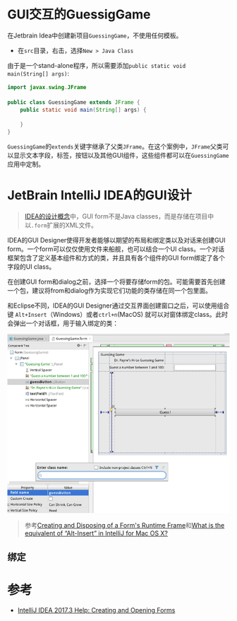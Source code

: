 # GUI交互的GuessigGame

在Jetbrain Idea中创建新项目`GuessingGame`，不使用任何模板。

* 在`src`目录，右击，选择`New > Java Class`

由于是一个stand-alone程序，所以需要添加`public static void main(String[] args)`:

```java
import javax.swing.JFrame

public class GuessingGame extends JFrame {
    public static void main(String[] args) {
        
    }
}
```

`GuessingGame`的`extends`关键字继承了父类`JFrame`。在这个案例中，`JFrame`父类可以显示文本字段，标签，按钮以及其他GUI组件，这些组件都可以在`GuessingGame`应用中定制。

# JetBrain IntelliJ IDEA的GUI设计

> [IDEA的设计概念](https://www.jetbrains.com/help/idea/gui-designer-basics.html)中，GUI form不是Java classes，而是存储在项目中以`.form`扩展的XML文件。

IDEA的GUI Designer使得开发者能够以期望的布局和绑定类以及对话来创建GUI form。一个form可以仅仅使用文件来船舰，也可以结合一个UI class。一个对话框架包含了定义基本组件和方式的类，并且具有各个组件的GUI form绑定了各个字段的UI class。

在创建GUI form和dialog之前，选择一个将要存储form的包。可能需要首先创建一个包，建议将from和dialog作为实现它们功能的类存储在同一个包里面。

和Eclipse不同，IDEA的GUI Designer通过交互界面创建窗口之后，可以使用组合键 `Alt+Insert`（Windows）或者`ctrl+n`(MacOS)  就可以对窗体绑定class。此时会弹出一个对话框，用于输入绑定的类：

![GUI对象绑定class](../../../img/develop/java/startup/ctrl_n_bonding_class.png)

> 参考[Creating and Disposing of a Form's Runtime Frame](https://www.jetbrains.com/help/idea/creating-and-disposing-of-a-form-s-runtime-frame.html)和[What is the equivalent of “Alt-Insert” in IntelliJ for Mac OS X?](https://stackoverflow.com/questions/12405564/what-is-the-equivalent-of-alt-insert-in-intellij-for-mac-os-x)

## 绑定

# 参考

* [IntelliJ IDEA 2017.3 Help: Creating and Opening Forms](https://www.jetbrains.com/help/idea/creating-and-opening-forms.html)